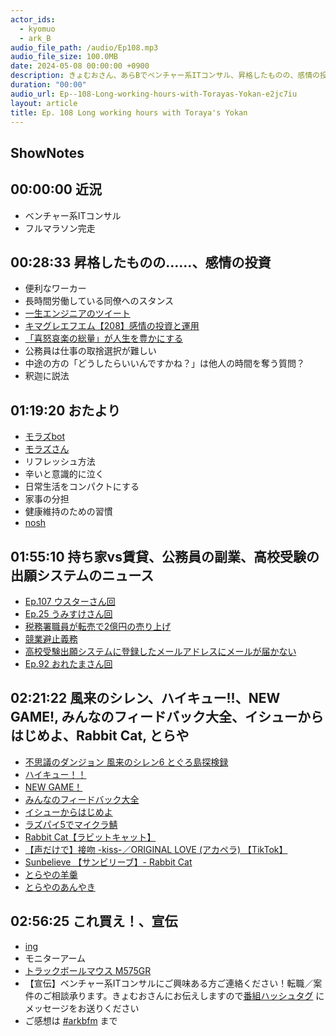 ```yaml
---
actor_ids:
  - kyomuo
  - ark_B
audio_file_path: /audio/Ep108.mp3
audio_file_size: 100.0MB
date: 2024-05-08 00:00:00 +0900
description: きょむおさん、あらBでベンチャー系ITコンサル、昇格したものの、感情の投資、公務員の副業、風来のシレン、ハイキュー!!、Rabbit Cat, とらやなどについて話しました。
duration: "00:00"
audio_url: Ep--108-Long-working-hours-with-Torayas-Yokan-e2jc7iu
layout: article
title: Ep. 108 Long working hours with Toraya's Yokan
---
```


## ShowNotes

## 00:00:00 近況

* ベンチャー系ITコンサル
* フルマラソン完走

## 00:28:33 昇格したものの……、感情の投資

* 便利なワーカー
* 長時間労働している同僚へのスタンス
* [一生エンジニアのツイート](https://x.com/ayu_littlewing/status/1772527311159783789)
* [キマグレエフエム【208】感情の投資と運用](https://www.youtube.com/watch?v=gTw9t660DC4)
* [「喜怒哀楽の総量」が人生を豊かにする](https://twitter.com/p_hal/status/838535272530751488)
* 公務員は仕事の取捨選択が難しい
* 中途の方の「どうしたらいいんですかね？」は他人の時間を奪う質問？
* 釈迦に説法

## 01:19:20 おたより

* [モラズbot](https://twitter.com/morazu2_bot)
* [モラズさん](https://twitter.com/morazumorazu)
* リフレッシュ方法
* 辛いと意識的に泣く
* 日常生活をコンパクトにする
* 家事の分担
* 健康維持のための習慣
* [nosh](https://nosh.jp)

## 01:55:10 持ち家vs賃貸、公務員の副業、高校受験の出願システムのニュース

* [Ep.107 ウスターさん回](https://www.arkbfm.com/episode/107)
* [Ep.25 うみすけさん回](https://www.arkbfm.com/episode/25)
* [税務署職員が転売で2億円の売り上げ](https://www.asahi.com/articles/ASS4V33C4S4VUNHB00FM.html)
* [競業避止義務](https://www.dodadsj.com/content/210322_non-competition/)
* [高校受験出願システムに登録したメールアドレスにメールが届かない](https://www.itmedia.co.jp/news/articles/2401/16/news092.html)
* [Ep.92 おれたまさん回](https://www.arkbfm.com/episode/92)

## 02:21:22 風来のシレン、ハイキュー!!、NEW GAME!, みんなのフィードバック大全、イシューからはじめよ、Rabbit Cat, とらや

* [不思議のダンジョン 風来のシレン6 とぐろ島探検録](https://www.spike-chunsoft.co.jp/shiren6/)
* [ハイキュー！！](https://amzn.to/44zll9h)
* [NEW GAME！](https://amzn.to/3UwmolR)
* [みんなのフィードバック大全](https://amzn.to/4aqkLMJ)
* [イシューからはじめよ](https://amzn.to/3yj5IXt)
* [ラズパイ5でマイクラ鯖](https://note.com/arkb/n/na72d9a1a3eba)
* [Rabbit Cat【ラビットキャット】](https://www.youtube.com/channel/UCM0cM5fS2sr7yhEfUmfilEQ)
* [【声だけで】接吻 -kiss-／ORIGINAL LOVE (アカペラ) 【TikTok】](https://www.youtube.com/watch?v=kgmOQ-nljmA)
* [Sunbelieve 【サンビリーブ】- Rabbit Cat](https://www.youtube.com/watch?v=DTf0TNdWmDQ)
* [とらやの羊羹](https://www.toraya-group.co.jp/onlineshop/box-yokan-petite_boxof10)
* [とらやのあんやき](https://www.toraya-group.co.jp/news/news-502)

## 02:56:25 これ買え！、宣伝

* [ing](https://workstyle.kokuyo.co.jp/shop/c/c1111/)
* モニターアーム
* [トラックボールマウス M575GR](https://www.biccamera.com/bc/item/8678285/)
* 【宣伝】ベンチャー系ITコンサルにご興味ある方ご連絡ください！転職／案件のご相談承ります。きょむおさんにお伝えしますので[番組ハッシュタグ](https://twitter.com/hashtag/arkbfm?src=hashtag_click&f=live) にメッセージをお送りください
* ご感想は [#arkbfm](https://twitter.com/hashtag/arkbfm?src=hashtag_click&f=live) まで